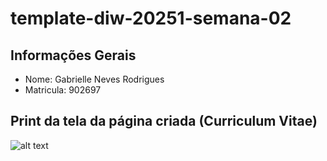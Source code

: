 # template-diw-20251-semana-02

## Informações Gerais
- Nome: Gabrielle Neves Rodrigues   
- Matricula: 902697

## Print da tela da página criada (Curriculum Vitae)
![alt text](image.png)
